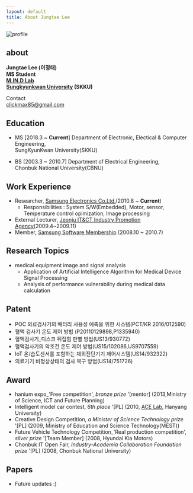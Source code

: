 ```yaml
---
layout: default
title: About Jungtae Lee
---
```


![profile](https://jungtae9lee.github.io/assets/img/profile.jpg)

## about
  **Jungtae Lee (이정태)**  
  **MS Student**  
  **[M.IN.D Lab][1]**  
  **[Sungkyunkwan University][2] (SKKU)**


[1]: https://mindlab-skku.github.io/
[2]: http://www.skku.edu/

Contact  
clickmax85@gmail.com

## Education
- MS [2018.3 ~ **Current**]
Department of Electronic, Electical & Computer Engineering,  
SungKyunKwan University(SKKU)

- BS [2003.3 ~ 2010.7]
Department of Electrical Engineering,  
Chonbuk National University(CBNU)

## Work Experience
- Researcher, [Samsung Electronics Co.Ltd.][7](2010.8 ~ **Current**)  
  - Responsibilities : System S/W(Embedded), Motor, sensor, Temperature control opimization, Image processing
- External Lecturer, [Jeonju IT&CT Industry Promotion Agency][8](2009.4~2009.11)
- Member, [Samsung Software Membership][9] (2008.10 ~ 2010.7)

[7]: http://www.samsung.com
[8]: http://www.jica.or.kr
[9]: http://secmem.org/

## Research Topics
- medical equipment image and signal analysis
	- Application of Artificial Intelligence Algorithm for Medical Device Signal Processing
	- Analysis of performance vulnerability during medical data calculation


## Patent
- POC 의료검사기의 배터리 사용성 예측을 위한 시스템(PCT/KR 2016/012590)
- 혈액 검사기 온도 제어 방법 (P20110129898,P1335940)
- 혈액검사기_디스크 뒤집힘 판별 방법(US13/930772)
- 혈액검사기의 악조건 온도 제어 방법(US15/102086,US9707559)
- IoT 온/습도센서를 포함하는 체외진단기기 제어시스템(US14/932322)
- 의료기기 비정상상태의 검사 복구 방법(US14/751726)


## Award
- hanium expo_'Free competition', *bronze prize* '[mentor] 
 (2013,Ministry of Science, ICT and Future Planning)
- Intelligent model car contest, *6th place* '[PL] 
 (2010, [ACE Lab](http://www.acelab.org/eng/), Hanyang University)
- Creative Design Competition, *a Minister of Science Technology prize* '[PL] 
(2009, Ministry of Education and Science Technology(MEST))
- Future Vehicle Technology Competition_'Real production competition', *silver prize* '[Team Member] 
(2008, Hyundai Kia Motors)
- Chonbuk IT Open Fair, *Industry-Academia Collaboration Foundation prize* '[PL] 
(2008, Chonbuk National University)


## Papers
- Future updates :)
